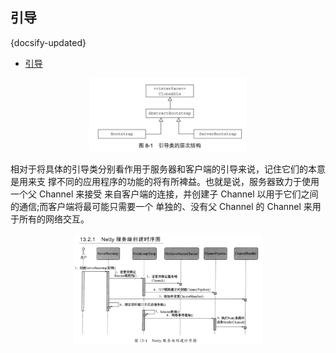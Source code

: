 ## 引导
{docsify-updated}

- [引导](#引导)


<center>
<img src="pics/netty-bootstrap.png" width="50%">
</center>

相对于将具体的引导类分别看作用于服务器和客户端的引导来说，记住它们的本意是用来支 撑不同的应用程序的功能的将有所裨益。也就是说，服务器致力于使用一个父 Channel 来接受 来自客户端的连接，并创建子 Channel 以用于它们之间的通信;而客户端将最可能只需要一个 单独的、没有父 Channel 的 Channel 来用于所有的网络交互。

<center>
<img src="pics/netty-server.jpg" width="60%">
</center>